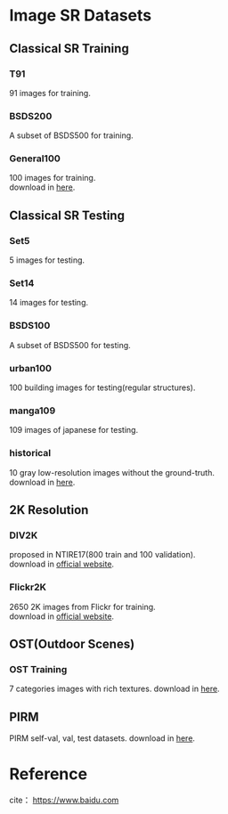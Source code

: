 # Image SR Datasets
## Classical SR Training
### T91
91 images for training.
### BSDS200
A subset of BSDS500 for training.
### General100
100 images for training.  
download in [here](https://drive.google.com/drive/folders/1gt5eT293esqY0yr1Anbm36EdnxWW_5oH).  
## Classical SR Testing
### Set5
5 images for testing.
### Set14
14 images for testing.
### BSDS100
A subset of BSDS500 for testing.
### urban100
100 building images for testing(regular structures).
### manga109
109 images of japanese for testing.
### historical
10 gray low-resolution images without the ground-truth.  
download in [here](https://drive.google.com/drive/folders/1gt5eT293esqY0yr1Anbm36EdnxWW_5oH).  
## 2K Resolution  
### DIV2K
proposed in NTIRE17(800 train and 100 validation).  
download in [official website](https://data.vision.ee.ethz.ch/cvl/DIV2K/).  
### Flickr2K
2650 2K images from Flickr for training.  
download in [official website](https://cv.snu.ac.kr/research/EDSR/Flickr2K.tar).  
## OST(Outdoor Scenes)
### OST Training
7 categories images with rich textures.
download in [here](https://drive.google.com/drive/u/1/folders/1iZfzAxAwOpeutz27HC56_y5RNqnsPPKr).
## PIRM
PIRM self-val, val, test datasets.
download in [here](https://drive.google.com/drive/folders/17FmdXu5t8wlKwt8extb_nQAdjxUOrb1O?usp=sharing).
# Reference
cite： <https://www.baidu.com>
